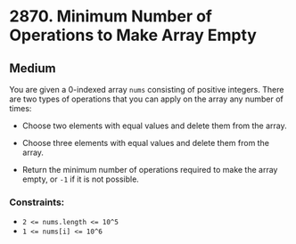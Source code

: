 # 2870. Minimum Number of Operations to Make Array Empty

## Medium

You are given a 0-indexed array `nums` consisting of positive integers. There are two types of operations that you can
apply on the array any number of times:

- Choose two elements with equal values and delete them from the array.
- Choose three elements with equal values and delete them from the array.

- Return the minimum number of operations required to make the array empty, or `-1` if it is not possible.

### Constraints:

- `2 <= nums.length <= 10^5`
- `1 <= nums[i] <= 10^6`
